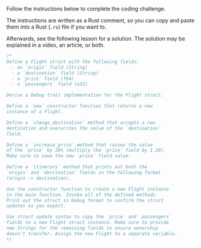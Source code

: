 Follow the instructions below to complete the coding challenge.

The instructions are written as a Rust comment, so you can copy and paste them into a Rust (`.rs`) file if you want to.

Afterwards, see the following lesson for a solution. The solution may be explained in a video, an article, or both.

```rust
/*
Define a Flight struct with the following fields:
  - an `origin` field (String)
  - a `destination` field (String)
  - a `price` field (f64)
  - a `passengers` field (u32)

Derive a Debug trait implementation for the Flight struct.

Define a `new` constructor function that returns a new
instance of a Flight.

Define a `change_destination` method that accepts a new
destination and overwrites the value of the `destination`
field.

Define a `increase_price` method that raises the value
of the `price` by 20% (multiply the `price` field by 1.20).
Make sure to save the new `price` field value.

Define a `itinerary` method that prints out both the
`origin` and `destination` fields in the following format
(origin -> destination).

Use the constructor function to create a new Flight instance
in the main function. Invoke all of the defined methods.
Print out the struct in Debug format to confirm the struct
updates as you expect.

Use struct update syntax to copy the `price` and `passengers`
fields to a new Flight struct instance. Make sure to provide
new Strings for the remaining fields to ensure ownership
doesn't transfer. Assign the new Flight to a separate variable.
*/
```
